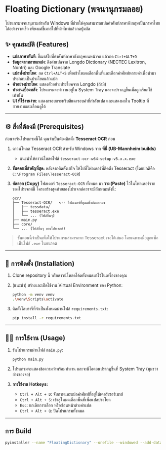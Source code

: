 # Floating Dictionary (พจนานุกรมลอย)

โปรแกรมพจนานุกรมสำหรับ Windows ที่ช่วยให้คุณสามารถแปลคำศัพท์ภาษาอังกฤษเป็นภาษาไทยได้อย่างรวดเร็ว เพียงแค่ชี้เมาส์ไปที่คำศัพท์แล้วกดปุ่มลัด

  <!-- คุณสามารถจับภาพหน้าจอโปรแกรมแล้วอัปโหลดเพื่อนำ URL มาใส่ที่นี่ -->

## ✨ คุณสมบัติ (Features)

- **แปลภาษาทันที**: ชี้เมาส์ไปที่คำศัพท์ภาษาอังกฤษบนหน้าจอ แล้วกด `Ctrl+ALT+D`
- **ข้อมูลจากหลายแหล่ง**: ดึงคำแปลจาก Longdo Dictionary (NECTEC Lexitron, Nontri) และ Google Translate
- **แปลทั้งประโยค**: กด `Ctrl+ALT+S` เพื่อเข้าโหมดเลือกพื้นที่และเลือกคำศัพท์หลายคำเพื่อนำมาประกอบเป็นประโยคแล้วแปล
- **ตัวอย่างประโยค**: แสดงตัวอย่างประโยคจาก Longdo (ถ้ามี)
- **ทำงานเบื้องหลัง**: โปรแกรมจะทำงานอยู่ใน System Tray และจะปรากฏขึ้นเมื่อถูกเรียกใช้เท่านั้น
- **UI ที่ใช้งานง่าย**: แสดงกรอบกระพริบสีแดงรอบคำที่กำลังแปล และแสดงผลใน Tooltip ที่สวยงามและเลื่อนดูได้

---

## ⚙️ สิ่งที่ต้องมี (Prerequisites)

ก่อนจะรันโปรแกรมนี้ได้ คุณจำเป็นต้องติดตั้ง **Tesseract OCR** ก่อน

1.  ดาวน์โหลด Tesseract OCR สำหรับ Windows จาก **ที่นี่ (UB-Mannheim builds)**

    - แนะนำให้ดาวน์โหลดไฟล์ `tesseract-ocr-w64-setup-v5.x.x.exe`

2.  **ขั้นตอนที่สำคัญที่สุด:** หลังจากติดตั้งเสร็จ ให้ไปที่โฟลเดอร์ที่ติดตั้ง Tesseract (โดยปกติคือ `C:\Program Files\Tesseract-OCR`)

3.  **คัดลอก (Copy)** โฟลเดอร์ `Tesseract-OCR` ทั้งหมด มา **วาง (Paste)** ไว้ในโฟลเดอร์รากของโปรเจกต์นี้ โครงสร้างสุดท้ายของโปรเจกต์ควรจะมีลักษณะดังนี้:

    ```
    ocr/
    ├── Tesseract-OCR/   <-- โฟลเดอร์ที่คุณเพิ่งคัดลอกมา
    │   ├── tessdata/
    │   ├── tesseract.exe
    │   └── ... (ไฟล์อื่นๆ)
    ├── main.py
    ├── core/
    └── ... (ไฟล์อื่นๆ ของโปรเจกต์)
    ```

> ขั้นตอนนี้จำเป็นเพื่อให้โปรแกรมสามารถหา Tesseract เจอได้เสมอ โดยเฉพาะเมื่อถูกแพ็คเป็นไฟล์ `.exe` ในอนาคต

---

## 🚀 การติดตั้ง (Installation)

1.  Clone repository นี้ หรือดาวน์โหลดโค้ดทั้งหมดมาไว้ในเครื่องของคุณ

2.  (แนะนำ) สร้างและเปิดใช้งาน Virtual Environment ของ Python:

    ```bash
    python -m venv venv
    .\venv\Scripts\activate
    ```

3.  ติดตั้งไลบรารีที่จำเป็นทั้งหมดผ่านไฟล์ `requirements.txt`:
    ```bash
    pip install -r requirements.txt
    ```

---

## 🏃‍♂️ การใช้งาน (Usage)

1.  รันโปรแกรมผ่านไฟล์ `main.py`:

    ```bash
    python main.py
    ```

2.  โปรแกรมจะแสดงข้อความว่าพร้อมทำงาน และจะมีไอคอนปรากฏขึ้นที่ System Tray (มุมขวาล่างของจอ)

3.  **การใช้งาน Hotkeys:**
    - `Ctrl + Alt + D`: จับภาพและแปลคำศัพท์ที่อยู่ใต้เคอร์เซอร์เมาส์
    - `Ctrl + Alt + S`: เข้าสู่โหมดเลือกพื้นที่เพื่อแปลประโยค
    - `Esc`: ยกเลิกการเลือก หรือซ่อนหน้าต่างคำแปล
    - `Ctrl + Alt + Q`: ปิดโปรแกรมทั้งหมด

---

## การ Build

```bash
pyinstaller --name "FloatingDictionary" --onefile --windowed --add-data "C:\Users\gbbtn\AppData\Local\Programs\Tesseract-OCR;Tesseract-OCR" main.py
```
